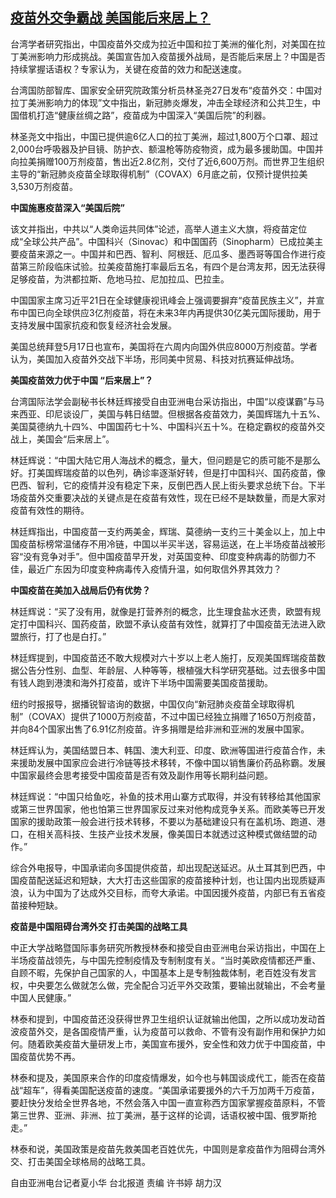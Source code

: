 <!--1622459996000-->
[疫苗外交争霸战 美国能后来居上？](https://www.rfa.org/mandarin/yataibaodao/junshiwaijiao/hx0531a-05312021071916.html)
------

<p>台湾学者研究指出，中国疫苗外交成为拉近中国和拉丁美洲的催化剂，对美国在拉丁美洲影响力形成挑战。美国宣告加入疫苗援外战局，是否能后来居上？中国是否持续掌握话语权？专家认为，关键在疫苗的效力和配送速度。</p><p>台湾国防部智库、国家安全研究院政策分析员林圣尧27日发布“疫苗外交：中国对拉丁美洲影响力的体现”文中指出，新冠肺炎爆发，冲击全球经济和公共卫生，中国借机打造“健康丝绸之路”，疫苗成为中国深入“美国后院”的利器。</p><p>林圣尧文中指出，中国已提供逾6亿人口的拉丁美洲，超过1,800万个口罩、超过2,000台呼吸器及护目镜、防护衣、额温枪等防疫物资，成为最多援助国。中国并向拉美捐赠100万剂疫苗，售出近2.8亿剂，交付了近6,600万剂。而世界卫生组织主导的“新冠肺炎疫苗全球取得机制”（COVAX）6月底之前，仅预计提供拉美3,530万剂疫苗。</p><p><strong>中国施惠疫苗深入“美国后院”</strong></p><p>该文并指出，中共以“人类命运共同体”论述，高举人道主义大旗，将疫苗定位成“全球公共产品”。中国科兴（Sinovac）和中国国药（Sinopharm）已成拉美主要疫苗来源之一。中国并和巴西、智利、阿根廷、厄瓜多、墨西哥等国合作进行疫苗第三阶段临床试验。拉美疫苗施打率最后五名，有四个是台湾友邦，因无法获得足够疫苗，为洪都拉斯、危地马拉、尼加拉瓜、巴拉圭。</p><p>中国国家主席习近平21日在全球健康视讯峰会上强调要摒弃“疫苗民族主义”，并宣布中国已向全球供应3亿剂疫苗，将在未来3年内再提供30亿美元国际援助，用于支持发展中国家抗疫和恢复经济社会发展。</p><p>美国总统拜登5月17日也宣布，美国将在六周内向国外供应8000万剂疫苗。学者认为，美国加入疫苗外交战下半场，形同美中贸易、科技对抗赛延伸战场。</p><p><strong>美国疫苗效力优于中国 “后来居上”？</strong></p><p>台湾国际法学会副秘书长林廷辉接受自由亚洲电台采访指出，中国“以疫谋霸”与马来西亚、印尼谈设厂，美国与韩日结盟。但根据各疫苗效力，美国辉瑞九十五%、美国莫德纳九十四%、中国国药七十%、中国科兴五十%。在稳定霸权的疫苗外交战上，美国会“后来居上”。</p><p>林廷辉说：“中国大陆它用人海战术的概念，量大，但问题是它的质可能不是那么好。打美国辉瑞疫苗的以色列，确诊率逐渐好转，但是打中国科兴、国药疫苗，像巴西、智利，它的疫情并没有稳定下来，反倒巴西人民上街头要求总统下台。下半场疫苗外交重要决战的关键点是在疫苗有效性，现在已经不是缺数量，而是大家对疫苗有效性的期待。</p><p>林廷辉指出，中国疫苗一支约两美金，辉瑞、莫德纳一支约三十美金以上，加上中国疫苗标榜常温储存不用冷链，中国以半买半送，容易运送，在上半场疫苗战被形容“没有竞争对手”。但中国疫苗早开发，对英国变种、印度变种病毒的防御力不佳，最近广东因为印度变种病毒传入疫情升温，如何取信外界其效力？</p><p><strong>中国疫苗在美加入战局后仍有优势？</strong></p><p>林廷辉说：“买了没有用，就像是打营养剂的概念，比生理食盐水还贵，欧盟有规定打中国科兴、国药疫苗，欧盟不承认疫苗有效性，就算打了中国疫苗无法进入欧盟旅行，打了也是白打。”</p><p>林廷辉提到，中国疫苗还不敢大规模对六十岁以上老人施打，反观美国辉瑞疫苗数据公告分性别、血型、年龄层、人种等等，根植强大科学研究基础。过去很多中国有钱人跑到港澳和海外打疫苗，或许下半场中国需要美国疫苗援助。</p><p>纽约时报报导，据播锐智谘询的数据，中国仅向“新冠肺炎疫苗全球取得机制”（COVAX）提供了1000万剂疫苗，不过中国已经独立捐赠了1650万剂疫苗，并向84个国家出售了6.91亿剂疫苗。许多捐赠是给非洲和亚洲的发展中国家。</p><p>林廷辉认为，美国结盟日本、韩国、澳大利亚、印度、欧洲等国进行疫苗合作，未来援助发展中国家应会进行冷链等技术移转，不像中国以销售廉价药品称霸。发展中国家最终会思考接受中国疫苗是否有效及副作用等长期利益问题。</p><p>林廷辉说：“中国只给鱼吃，补鱼的技术用山寨方式取得，并没有转移给其他国家或第三世界国家，他也怕第三世界国家反过来对他构成竞争关系。而欧美等已开发国家的援助政策一般会进行技术转移，不要以为基础建设只有在盖机场、跑道、港口，在相关高科技、生技产业技术发展，像美国日本就透过这种模式做结盟的动作。”</p><p>综合外电报导，中国承诺向多国提供疫苗，却出现配送延迟。从土耳其到巴西，中国疫苗配送延迟和短缺，大大打击这些国家的疫苗接种计划，也让国内出现质疑声浪，认为中国为了达成外交目标，而夸大承诺。中国因援外疫苗，内部已有五省疫苗接种短缺。</p><p><strong>疫苗是中国阻碍台湾外交 打击美国的战略工具</strong></p><p>中正大学战略暨国际事务研究所教授林泰和接受自由亚洲电台采访指出，中国在上半场疫苗战领先，与中国先控制疫情及专制制度有关。“当时美欧疫情都还严重、自顾不暇，先保护自己国家的人，中国基本上是专制独裁体制，老百姓没有发言权，中央要怎么做就怎么做，完全配合习近平外交政策，要输出就输出，不会考量中国人民健康。”</p><p>林泰和提到，中国疫苗还没获得世界卫生组织认证就输出他国，之所以成功发动首波疫苗外交，是各国疫情严重，认为疫苗可以救命、不管有没有副作用和保护力如何。随着欧美疫苗大量研发上市，美国宣布援外，安全性和效力优于中国疫苗，中国疫苗优势不再。</p><p>林泰和提及，美国原来合作的印度疫情爆发，如今也与韩国谈成代工，能否在疫苗战“超车”，得看美国配送疫苗的速度。“美国承诺要援外的六千万加两千万疫苗，要赶快分发给全世界各地，不然会落入中国一直宣称西方国家掌握疫苗原料，不管第三世界、亚洲、非洲、拉丁美洲，基于这样的论调，话语权被中国、俄罗斯抢走。”</p><p>林泰和说，美国政策是疫苗先救美国老百姓优先，中国则是拿疫苗作为阻碍台湾外交、打击美国全球格局的战略工具。</p><p>自由亚洲电台记者夏小华 台北报道 责编 许书婷 胡力汉</p>
